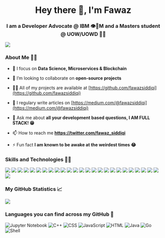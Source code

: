 <h1 align="center">Hey there 👋, I'm Fawaz</h1>
<h3 align="center">I am a Developer Advocate @ IBM 👁🐝M and a Masters student @ UOW/UOWD 👨‍💻</h3>

![](https://komarev.com/ghpvc/?username=fawazsiddiqi&style=flat-square&color=E23237)

### About Me 💁🏻

- 🔭 I focus on **Data Science, Microservices & Blockchain**

- 👯 I’m looking to collaborate on **open-source projects**

- 👨‍💻 All of my projects are available at [https://github.com/fawazsiddiqi](https://github.com/fawazsiddiqi)

- 📝 I regulary write articles on [https://medium.com/@fawazsiddiqi](https://medium.com/@fawazsiddiqi)

- 💬 Ask me about **all your development based questions, I AM FULL STACK! 😁**

- 📫 How to reach me **https://twitter.com/fawaz_siddiqi**

- ⚡ Fun fact **I am known to be awake at the weirdest times 😂**

### Skills and Technologies 👨‍💻

![](https://img.shields.io/badge/C++-informational?style=flat-square&logo=c%2B%2B&logoColor=white&color=00599C)
![](https://img.shields.io/badge/C-informational?style=flat-square&logo=C&logoColor=white&color=A8B9CC)
![](https://img.shields.io/badge/Java-informational?style=flat-square&logo=Java&logoColor=white&color=007396)
![](https://img.shields.io/badge/Python-informational?style=flat-square&logo=Python&logoColor=white&color=3776AB)
![](https://img.shields.io/badge/JavaScript-informational?style=flat-square&logo=JavaScript&logoColor=white&color=F7DF1E)
![](https://img.shields.io/badge/NodeJS-informational?style=flat-square&logo=npm&logoColor=white&color=339933)
![](https://img.shields.io/badge/AngularJS-informational?style=flat-square&logo=angular&logoColor=white&color=E23237)
![](https://img.shields.io/badge/ReactJS-informational?style=flat-square&logo=React&logoColor=white&color=61DAFB)
![](https://img.shields.io/badge/R/RStudio-informational?style=flat-square&logo=R&logoColor=white&color=276DC3)
![](https://img.shields.io/badge/Swift-informational?style=flat-square&logo=swift&logoColor=white&color=FA7343)
![](https://img.shields.io/badge/HTML/CSS/HTML5-informational?style=flat-square&logo=html5&logoColor=white&color=E34F26)
![](https://img.shields.io/badge/PHP-informational?style=flat-square&logo=php&logoColor=white&color=777BB4)
![](https://img.shields.io/badge/Bash_Scripting-informational?style=flat-square&logo=gnu-bash&logoColor=white&color=4EAA25)
![](https://img.shields.io/badge/Red_Hat_OpenShift-informational?style=flat-square&logo=red-hat-open-shift&logoColor=white&color=EE0000)
![](https://img.shields.io/badge/Kubernetes-informational?style=flat-square&logo=kubernetes&logoColor=white&color=326CE5)
![](https://img.shields.io/badge/Docker-informational?style=flat-square&logo=docker&logoColor=white&color=2496ED)
![](https://img.shields.io/badge/Xamarin-informational?style=flat-square&logo=xamarin&logoColor=white&color=3498DB)
![](https://img.shields.io/badge/Hyperledger_Fabric-informational?style=flat-square&logo=hyper-ledger-fabric&logoColor=white&color=007396)
![](https://img.shields.io/badge/IBM_Cloud-informational?style=flat-square&logo=IBM&logoColor=white&color=054ADA)
![](https://img.shields.io/badge/Arduino-informational?style=flat-square&logo=arduino&logoColor=white&color=00979D)
![](https://img.shields.io/badge/TensorFlow-informational?style=flat-square&logo=tensorflow&logoColor=white&color=FF6F00)
![](https://img.shields.io/badge/Keras-informational?style=flat-square&logo=Keras&logoColor=white&color=D00000)
![](https://img.shields.io/badge/GoLang-informational?style=flat-square&logo=Go&logoColor=white&color=00ADD8)
![](https://img.shields.io/badge/MySQL-informational?style=flat-square&logo=mysql&logoColor=white&color=4479A1)
![](https://img.shields.io/badge/MongoDB-informational?style=flat-square&logo=mongodb&logoColor=white&color=47A248)
![](https://img.shields.io/badge/CouchDB-informational?style=flat-square&logo&logoColor=white&color=1F305F)

### My GitHub Statistics 📈
![](https://github-readme-stats.fawazsiddiqi.vercel.app/api/?username=fawazsiddiqi&layout=compact&card_width=250&hide_border=true&theme=vue&hide_title=true&include_all_commits=true)

### Languages you can find across my GitHub 👾
![Jupyter Notebook](https://img.shields.io/static/v1?style=flat-square&label=%E2%A0%80&color=555&labelColor=%23DA5B0B&message=Jupyter%20Notebook%EF%B8%B193.1%25)
![C++](https://img.shields.io/static/v1?style=flat-square&label=%E2%A0%80&color=555&labelColor=%23f34b7d&message=C%2B%2B%EF%B8%B11.7%25)
![CSS](https://img.shields.io/static/v1?style=flat-square&label=%E2%A0%80&color=555&labelColor=%23563d7c&message=CSS%EF%B8%B11.5%25)
![JavaScript](https://img.shields.io/static/v1?style=flat-square&label=%E2%A0%80&color=555&labelColor=%23f1e05a&message=JavaScript%EF%B8%B11.3%25)
![HTML](https://img.shields.io/static/v1?style=flat-square&label=%E2%A0%80&color=555&labelColor=%23e34c26&message=HTML%EF%B8%B11.2%25)
![Java](https://img.shields.io/static/v1?style=flat-square&label=%E2%A0%80&color=555&labelColor=%23b07219&message=Java%EF%B8%B10.5%25)
![Go](https://img.shields.io/static/v1?style=flat-square&label=%E2%A0%80&color=555&labelColor=%2300ADD8&message=Go%EF%B8%B10.2%25)
![Shell](https://img.shields.io/static/v1?style=flat-square&label=%E2%A0%80&color=555&labelColor=%2389e051&message=Shell%EF%B8%B10.1%25)

